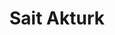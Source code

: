 ---
# Display name
title: Sait Akturk

# Username (this should match the folder name)
authors:
- yilinwang

# Is this the primary user of the site?
superuser: false

# Role/position
role: Master Graduate

# Organizations/Affiliations
organizations:
- name: University of Alberta
  url: ""

interests:
- Computer Vision

# Enter email to display Gravatar (if Gravatar enabled in Config)
email:

# Organizational groups that you belong to (for People widget)
#   Set this to `[]` or comment out if you are not using People widget.
user_groups:
- Alumni
--- 